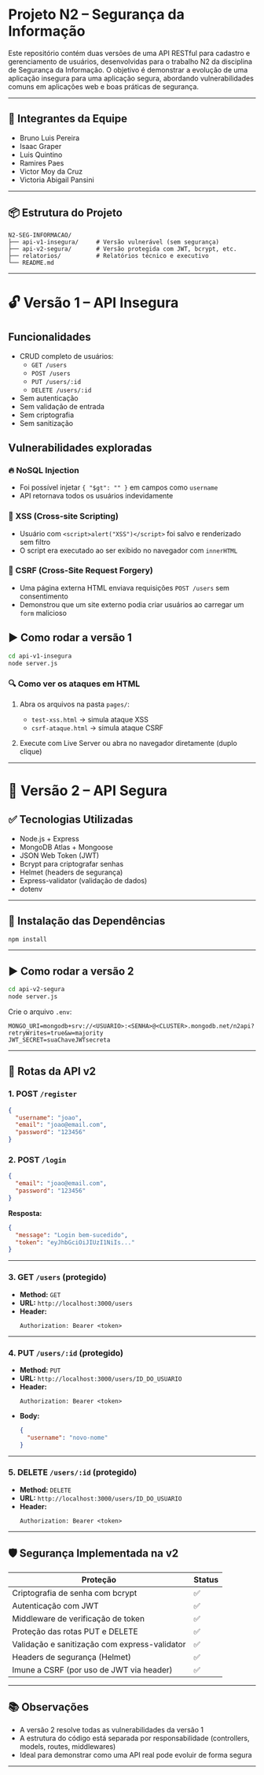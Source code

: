 # Projeto N2 – Segurança da Informação

Este repositório contém duas versões de uma API RESTful para cadastro e gerenciamento de usuários, desenvolvidas para o trabalho N2 da disciplina de Segurança da Informação. O objetivo é demonstrar a evolução de uma aplicação insegura para uma aplicação segura, abordando vulnerabilidades comuns em aplicações web e boas práticas de segurança.

---

## 👥 Integrantes da Equipe

- Bruno Luis Pereira
- Isaac Graper
- Luis Quintino
- Ramires Paes
- Victor Moy da Cruz
- Victoria Abigail Pansini

---

## 📦 Estrutura do Projeto

```
N2-SEG-INFORMACAO/
├── api-v1-insegura/     # Versão vulnerável (sem segurança)
├── api-v2-segura/       # Versão protegida com JWT, bcrypt, etc.
├── relatorios/          # Relatórios técnico e executivo
└── README.md
```

---

# 🔓 Versão 1 – API Insegura

## Funcionalidades

- CRUD completo de usuários:
  - `GET /users`
  - `POST /users`
  - `PUT /users/:id`
  - `DELETE /users/:id`
- Sem autenticação
- Sem validação de entrada
- Sem criptografia
- Sem sanitização

## Vulnerabilidades exploradas

### 🔥 NoSQL Injection

- Foi possível injetar `{ "$gt": "" }` em campos como `username`
- API retornava todos os usuários indevidamente

### 🧨 XSS (Cross-site Scripting)

- Usuário com `<script>alert("XSS")</script>` foi salvo e renderizado sem filtro
- O script era executado ao ser exibido no navegador com `innerHTML`

### 🎯 CSRF (Cross-Site Request Forgery)

- Uma página externa HTML enviava requisições `POST /users` sem consentimento
- Demonstrou que um site externo podia criar usuários ao carregar um `form` malicioso

## ▶️ Como rodar a versão 1

```bash
cd api-v1-insegura
node server.js
```

### 🔍 Como ver os ataques em HTML

1. Abra os arquivos na pasta `pages/`:

   - `test-xss.html` → simula ataque XSS
   - `csrf-ataque.html` → simula ataque CSRF

2. Execute com Live Server ou abra no navegador diretamente (duplo clique)

---

# 🔐 Versão 2 – API Segura

## ✅ Tecnologias Utilizadas

- Node.js + Express
- MongoDB Atlas + Mongoose
- JSON Web Token (JWT)
- Bcrypt para criptografar senhas
- Helmet (headers de segurança)
- Express-validator (validação de dados)
- dotenv

---

## 🚀 Instalação das Dependências

```bash
npm install
```

---

## ▶️ Como rodar a versão 2

```bash
cd api-v2-segura
node server.js
```

Crie o arquivo `.env`:

```env
MONGO_URI=mongodb+srv://<USUARIO>:<SENHA>@<CLUSTER>.mongodb.net/n2api?retryWrites=true&w=majority
JWT_SECRET=suaChaveJWTsecreta
```

---

## 🔐 Rotas da API v2

### 1. POST `/register`

```json
{
  "username": "joao",
  "email": "joao@email.com",
  "password": "123456"
}
```

### 2. POST `/login`

```json
{
  "email": "joao@email.com",
  "password": "123456"
}
```

**Resposta:**

```json
{
  "message": "Login bem-sucedido",
  "token": "eyJhbGciOiJIUzI1NiIs..."
}
```

---

### 3. GET `/users` (protegido)

- **Method:** `GET`
- **URL:** `http://localhost:3000/users`
- **Header:**
  ```
  Authorization: Bearer <token>
  ```

---

### 4. PUT `/users/:id` (protegido)

- **Method:** `PUT`
- **URL:** `http://localhost:3000/users/ID_DO_USUARIO`
- **Header:**
  ```
  Authorization: Bearer <token>
  ```
- **Body:**
  ```json
  {
    "username": "novo-nome"
  }
  ```

---

### 5. DELETE `/users/:id` (protegido)

- **Method:** `DELETE`
- **URL:** `http://localhost:3000/users/ID_DO_USUARIO`
- **Header:**
  ```
  Authorization: Bearer <token>
  ```

---

## 🛡 Segurança Implementada na v2

| Proteção                                      | Status |
| --------------------------------------------- | ------ |
| Criptografia de senha com bcrypt              | ✅     |
| Autenticação com JWT                          | ✅     |
| Middleware de verificação de token            | ✅     |
| Proteção das rotas PUT e DELETE               | ✅     |
| Validação e sanitização com express-validator | ✅     |
| Headers de segurança (Helmet)                 | ✅     |
| Imune a CSRF (por uso de JWT via header)      | ✅     |

---

## 📚 Observações

- A versão 2 resolve todas as vulnerabilidades da versão 1
- A estrutura do código está separada por responsabilidade (controllers, models, routes, middlewares)
- Ideal para demonstrar como uma API real pode evoluir de forma segura

---
